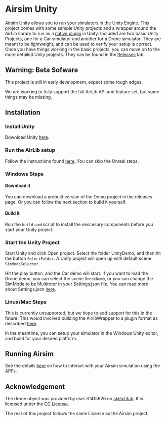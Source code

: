# Airsim Unity

Airsim Unity allows you to run your simulators in the [Unity Engine](https://unity3d.com/). This project comes with some sample Unity projects and a wrapper around the AirLib library to run as a [native plugin](https://docs.unity3d.com/Manual/NativePlugins.html) in Unity. 
Included are two basic Unity Projects, one for a Car simulator and another for a Drone simulator. They are meant to be lightweight, and can be used to verify your setup is correct.
Once you have things working in the basic projects, you can move on to the more detailed Unity projects. They can be found in the [Releases](https://github.com/Microsoft/AirSim/releases) tab. 

## Warning: Beta Sofware
This project is still in early development, expect some rough edges. 

We are working to fully support the full AirLib API and feature set, but some things may be missing. 

## Installation

### Install Unity
Download Unity [here](https://unity3d.com/get-unity/download).

### Run the AirLib setup
Follow the instructions found [here](https://github.com/Microsoft/AirSim/blob/master/docs/build_windows.md). You can skip the Unreal steps.

### Windows Steps

#### Download it
You can download a prebuilt version of the Demo project in the releases page. Or you can follow the next section to build it yourself.

#### Build it
Run the `build.cmd` script to install the neccesary components before you start your Unity project. 

### Start the Unity Project
Start Unity and click Open project. Select the folder UnityDemo, and then hit the button `SelectFolder`. A Unity project will open up with default scene `SimModeSelector`.

Hit the play button, and the Car demo will start. If you want to load the Drone demo, you can select the scene `DroneDemo`, or you can change the SimMode to be Multirotor in your Settings.json file.
You can read more about Settings.json [here](https://github.com/Microsoft/AirSim/blob/master/docs/settings.md).

### Linux/Mac Steps
This is currently unsupported, but we hope to add support for this in the future. This would involved building the AirlibWrapper to a plugin format as described [here](https://docs.unity3d.com/Manual/PluginsForDesktop.html).

In the meantime, you can setup your simulator in the Windows Unity editor, and build for your desired platform.

## Running Airsim

See the details [here](https://github.com/Microsoft/AirSim/blob/master/docs/apis.md) on how to interact with your Airsim simulation using the API's.  

## Acknowledgement

The drone object was provided by user 31415926 on [sketchfab](https://sketchfab.com/models/055841df0fb24cd4abde06a91f7d360a). It is licensed under the [CC License](https://creativecommons.org/licenses/by/4.0/).

The rest of this project follows the same License as the Airsim project.

